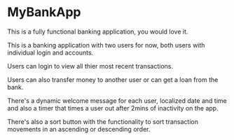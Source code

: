 # MyBankApp
This is a fully functional banking application, you would love it.

This is a banking application with two users for now, both users with individual login and accounts.

Users can login to view all thier most recent transactions.

Users can also transfer money to another user or can get a loan from the bank.

There's a dynamic welcome message for each user, localized date and time and also a timer that times a user out after 2mins of inactivity on the app.

There's also a sort button with the functionality to sort transaction movements in an ascending or descending order.
